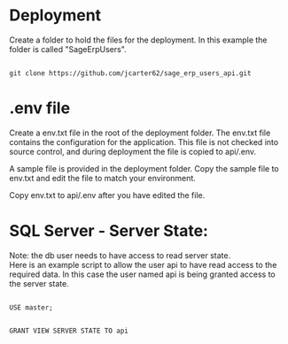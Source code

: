 # Deployment

Create a folder to hold the files for the deployment.  In this example
the folder is called "SageErpUsers".

<code>
git clone https://github.com/jcarter62/sage_erp_users_api.git
</code>

# .env file

Create a env.txt file in the root of the deployment folder.  The env.txt 
file contains the configuration for the application.  This file is not
checked into source control, and during deployment the file is copied
to api/.env.

A sample file is provided in the deployment folder.  Copy the
sample file to env.txt and edit the file to match your environment.

Copy env.txt to api/.env after you have edited the file.


# SQL Server - Server State:

Note: the db user needs to have access to read server state.  
Here is an example script to allow the user api to have read 
access to the required data.  In this case the user named api
is being granted access to the server state.


<code>
USE master;

GRANT VIEW SERVER STATE TO api
</code>
